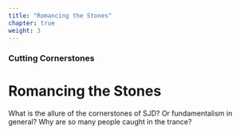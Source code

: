 ```yaml
---
title: "Romancing the Stones"
chapter: true
weight: 3
---
```

### Cutting Cornerstones
# Romancing the Stones

What is the allure of the cornerstones of SJD? Or fundamentalism in general? Why are so many people caught in the trance?
